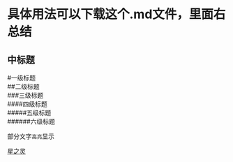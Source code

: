 <!-- =上面的文本是大标题，=个数无限制 -->
具体用法可以下载这个.md文件，里面右总结
=======

<!-- -上面的文本是中标题，-个数无限制 -->
中标题
------

<!-- #等级标题 -->
<!-- 使用html5中的<br>实现换行 -->
#一级标题<br>
##二级标题<br>
###三级标题<br>
####四级标题<br>
#####五级标题<br>
######六级标题<br>

<!-- 部分文字高亮显示,使用``实现 -->
部分文字`高亮`显示

<!-- 文字超链接 -->
[星之灵](http://www.fosunling.com)